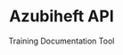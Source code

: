 ---
id: azubiheft
title: Azubiheft API
subtitle: Training Documentation Tool
description: Python wrapper for azubiheft.com for managing Ausbildung reports
problem: I had to create a lot of Ausbildung reports for my trainee and I was tired of doing it manually.
solution: azubiheft-api is a Python library to automate the creation of Ausbildung reports for trainees, like copy from trainee to trainee, export data and more.
tech: 
  - Python
repo: https://github.com/LeonKohli/azubiheft-api
link: https://pypi.org/project/azubiheft
image: /images/projects/azubiheft-preview.png
--- 